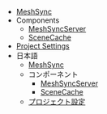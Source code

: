 * [MeshSync](index)
* Components
    * [MeshSyncServer](en/MeshSyncServer)
    * [SceneCache](en/SceneCache)
* [Project Settings](en/ProjectSettings)
* 日本語
    * [MeshSync](jp/index)
    * コンポーネント
        * [MeshSyncServer](jp/MeshSyncServer)
        * [SceneCache](jp/SceneCache)
    * [プロジェクト設定](jp/ProjectSettings)
